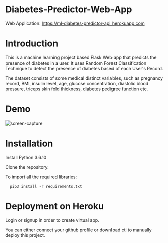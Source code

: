 # Diabetes-Predictor-Web-App

Web Application: https://ml-diabetes-predictor-api.herokuapp.com

# Introduction

This is a machine learning project based Flask Web app that predicts the presence of diabetes in a user. It uses Random Forest Classification Technique to detect the presence of diabetes based of each User's Record.

The dataset consists of some medical distinct variables, such as pregnancy record, BMI, insulin level, age, glucose concentration, diastolic blood pressure, triceps skin fold thickness, diabetes pedigree function etc.

# Demo 

![screen-capture](https://user-images.githubusercontent.com/54103472/93881492-9cbfe000-fcfc-11ea-9a60-b7630897eae2.gif)


# Installation

Install Python 3.6.10

Clone the repository. 

To import all the required libraries:
      
      pip3 install -r requirements.txt
      
# Deployment on Heroku

Login or signup in order to create virtual app. 

You can either connect your github profile or download ctl to manually deploy this project.




     
